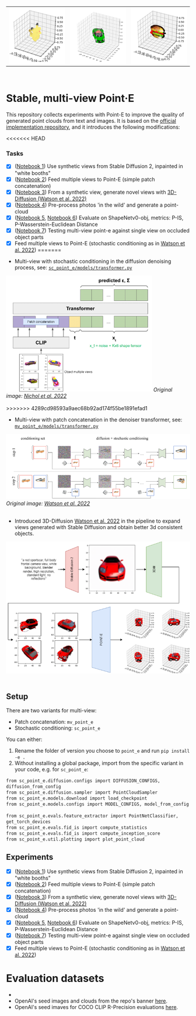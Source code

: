 <table>
    <tr>
        <td><img width="200px" src="img/render1.png"/></td>
        <td><img width="200px" src="img/render2.png"/></td>
        <td><img width="200px" src="img/render3.png"/></td>
    </tr>
</table>

<br>

# Stable, multi-view Point·E
This repository collects experiments with Point-E to improve the quality of generated point clouds from text and images.
It is based on the [official implementation repository](https://github.com/openai/point-e), and it introduces the following modifications:

<<<<<<< HEAD
### Tasks
- [x] ([Notebook 1](notebooks/1_local_stable_point_e.ipynb)) Use synthetic views from Stable Diffusion 2, inpainted in "white booths"
- [x] ([Notebook 2](notebooks/2_local_srncars_multiview_point_e.ipynb)) Feed multiple views to Point-E (simple patch concatenation)
- [x] ([Notebook 3](3d-diffusion/3_local_stable3dim_multiview_point_e.ipynb)) From a synthetic view, generate novel views with [3D-Diffusion (Watson et al. 2022)](https://3d-diffusion.github.io)
- [x] ([Notebook 4](notebooks/4_local_photo_point_e.ipynb)) Pre-process photos 'in the wild' and generate a point-cloud
- [x] ([Notebook 5](notebooks/5_eval_single_obj.ipynb), [Notebook 6](notebooks/6_eval_shapenet.ipynb)) Evaluate on ShapeNetv0-obj, metrics: P-IS, P-Wasserstein-Euclidean Distance
- [x] ([Notebook 7](notebooks/7_eval_views_pika.ipynb)) Testing multi-view point-e against single view on occluded object parts
- [x] Feed multiple views to Point-E (stochastic conditioning as in [Watson et al. 2022](https://arxiv.org/abs/2210.04628))
=======
- Multi-view with stochastic conditioning in the diffusion denoising process, see: [`sc_point_e/models/transformer.py`](/sc_point_e/models/transformer.py)
<img src="img/modified_pointe.png" width="400px" alt="Pipeline for point-e on top of stable diffusion 2" />
<em>Original image: <a href="https://arxiv.org/abs/2212.08751">Nichol et al. 2022</a></em>
<br>
<br>
>>>>>>> 4289cd98593a9aec68b92ad174f55be1891efad1

- Multi-view with patch concatenation in the denoiser transformer, see: [`mv_point_e/models/transformer.py`](/mv_point_e/models/transformer.py)
<img src="img/3d_diffusion.png" width="550px" alt="Pipeline for point-e on top of stable diffusion 2" />
<em>Original image: <a href="https://arxiv.org/abs/2210.04628">Watson et al. 2022</a></em>
<br>
<br>

- Introduced 3D-Diffusion [Watson et al. 2022](https://arxiv.org/abs/2210.04628) in the pipeline to expand views generated with Stable Diffusion and obtain better 3d consistent objects.
<img src="img/sd2_3ddiff_pointe.png" width="550px" alt="Pipeline for point-e on top of stable diffusion 2" />
<br>
<br>

## Setup
There are two variants for multi-view:
- Patch concatenation: `mv_point_e`
- Stochastic conditioning: `sc_point_e`

You can either: 
1. Rename the folder of version you choose to `point_e` and run `pip install -e .` 
2. Without installing a global package, import from the specific variant in your code, e.g. for `sc_point_e`:
```
from sc_point_e.diffusion.configs import DIFFUSION_CONFIGS, diffusion_from_config
from sc_point_e.diffusion.sampler import PointCloudSampler
from sc_point_e.models.download import load_checkpoint
from sc_point_e.models.configs import MODEL_CONFIGS, model_from_config

from sc_point_e.evals.feature_extractor import PointNetClassifier, get_torch_devices
from sc_point_e.evals.fid_is import compute_statistics
from sc_point_e.evals.fid_is import compute_inception_score
from sc_point_e.util.plotting import plot_point_cloud
```

## Experiments
- [x] ([Notebook 1](notebooks/1_local_stable_point_e.ipynb)) Use synthetic views from Stable Diffusion 2, inpainted in "white booths"
- [x] ([Notebook 2](notebooks/2_local_srncars_multiview_point_e.ipynb)) Feed multiple views to Point-E (simple patch concatenation)
- [x] ([Notebook 3](3d-diffusion/3_local_stable3dim_multiview_point_e.ipynb)) From a synthetic view, generate novel views with [3D-Diffusion (Watson et al. 2022)](https://3d-diffusion.github.io)
- [x] ([Notebook 4](notebooks/4_local_photo_point_e.ipynb)) Pre-process photos 'in the wild' and generate a point-cloud
- [x] ([Notebook 5](notebooks/5_eval_single_obj.ipynb), [Notebook 6](notebooks/6_eval_shapenet.ipynb)) Evaluate on ShapeNetv0-obj, metrics: P-IS, P-Wasserstein-Euclidean Distance
- [x] ([Notebook 7](notebooks/7_eval_views_pika.ipynb)) Testing multi-view point-e against single view on occluded object parts
- [x] Feed multiple views to Point-E (stochastic conditioning as in [Watson et al. 2022](https://arxiv.org/abs/2210.04628))

# Evaluation datasets

- 
- OpenAI's seed images and clouds from the repo's banner [here](https://openaipublic.azureedge.net/main/point-e/banner_pcs.zip).
- OpenAI's seed imaves for COCO CLIP R-Precision evaluations [here](https://openaipublic.azureedge.net/main/point-e/coco_images.zip).
